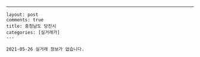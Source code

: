 ---
    layout: post
    comments: true
    title: 충청남도 당진시
    categories: [실거래가]
    ---

    2021-05-26 실거래 정보가 없습니다.

    